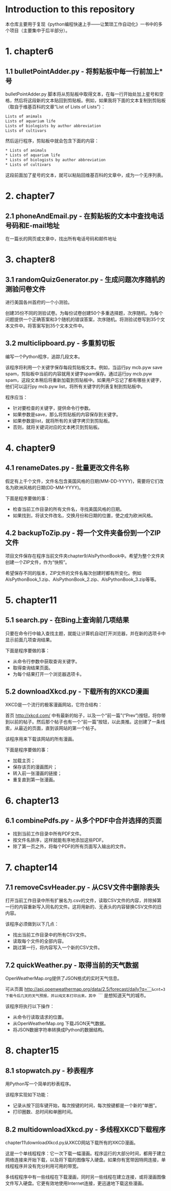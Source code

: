 # Introduction to this repository

本仓库主要用于复现《python编程快速上手——让繁琐工作自动化》一书中的多个项目（主要集中于后半部分）。

# 1. chapter6

## 1.1 bulletPointAdder.py - 将剪贴板中每一行前加上*号

bulletPointAdder.py 脚本将从剪贴板中取得文本，在每一行开始处加上星号和空格，然后将这段新的文本贴回到剪贴板。例如，如果我将下面的文本复制到剪贴板（取自于维基百科的文章“List of Lists of Lists”）：
```txt
Lists of animals
Lists of aquarium life
Lists of biologists by author abbreviation
Lists of cultivars
```
然后运行程序，剪贴板中就会包含下面的内容：
```txt
* Lists of animals
* Lists of aquarium life
* Lists of biologists by author abbreviation
* Lists of cultivars
```
这段前面加了星号的文本，就可以粘贴回维基百科的文章中，成为一个无序列表。

# 2. chapter7

## 2.1 phoneAndEmail.py - 在剪贴板的文本中查找电话号码和E-mail地址

在一篇长的网页或文章中，找出所有电话号码和邮件地址

# 3. chapter8

## 3.1 randomQuizGenerator.py - 生成问题次序随机的测验问卷文件

进行美国各州首府的一个小测验。

创建35份不同的测验试卷。为每份试卷创建50个多重选择题，次序随机。为每个问题提供一个正确答案和3个随机的错误答案，次序随机。将测验试卷写到35个文本文件中。将答案写到35个文本文件中。

## 3.2 multiclipboard.py - 多重剪切板

编写一个Python程序，追踪几段文本。

该程序将利用一个关键字保存每段剪贴板文本。例如，当运行py mcb.pyw save spam，剪贴板中当前的内容就用关键字spam保存。通过运行py mcb.pyw spam，这段文本稍后将重新加载到剪贴板中。如果用户忘记了都有哪些关键字，他们可以运行py mcb.pyw list，将所有关键字的列表复制到剪贴板中。

程序应当：
- 针对要检查的关键字，提供命令行参数。
- 如果参数是save，那么将剪贴板的内容保存到关键字。
- 如果参数是list，就将所有的关键字拷贝到剪贴板。
- 否则，就将关键词对应的文本拷贝到剪贴板。

# 4. chapter9

## 4.1 renameDates.py - 批量更改文件名称

假定有上千个文件，文件名包含美国风格的日期(MM-DD-YYYY)，需要将它们改名为欧洲风格的日期(DD-MM-YYYY)。

下面是程序要做的事：
- 检查当前工作目录的所有文件名，寻找美国风格的日期。
- 如果找到，将该文件改名，交换月份和日期的位置，使之成为欧洲风格。

## 4.2 backupToZip.py - 将一个文件夹备份到一个ZIP文件

项目文件保存在程序当前文件夹chapter9/AlsPythonBook中。希望为整个文件夹创建一个ZIP文件，作为“快照”。

希望保存不同的版本，ZIP文件的文件名每次创建时都有所变化。例如AlsPythonBook_1.zip、AlsPythonBook_2.zip、AlsPythonBook_3.zip等等。

# 5. chapter11

## 5.1 search.py - 在Bing上查询前几项结果

只要在命令行中输入查找主题，就能让计算机自动打开浏览器，并在新的选项卡中显示前面几项查询结果。

下面是程序要做的事：
- 从命令行参数中获取查询关键字。
- 取得查询结果页面。
- 为每个结果打开一个浏览器选项卡。

## 5.2 downloadXkcd.py - 下载所有的XKCD漫画

XKCD是一个流行的极客漫画网站，它符合结构：

首页 http://xkcd.com/ 中有最新的帖子，以及一个“前一篇”(“Prev”)按钮，将你带到以前的帖子。然后那个帖子也有一个“前一篇”按钮，以此类推。这创建了一条线索，从最近的页面，直到该网站的第一个帖子。

该程序用来下载该网站的所有漫画。

下面是程序要做的事：
- 加载主页；
- 保存该页的漫画图片；
- 转入前一张漫画的链接；
- 重复直到第一张漫画。

# 6. chapter13

## 6.1 combinePdfs.py - 从多个PDF中合并选择的页面

- 找到当前工作目录中所有PDF文件。
- 按文件名排序，这样就能有序地添加这些PDF。
- 除了第一页之外，将每个PDF的所有页面写入输出的文件。

# 7. chapter14 

## 7.1 removeCsvHeader.py - 从CSV文件中删除表头

打开当前工作目录中所有扩展名为.csv的文件，读取CSV文件的内容，并除掉第一行的内容重新写入同名的文件。这将用新的、无表头的内容替换CSV文件的旧内容。

该程序必须做到以下几点：
- 找出当前工作目录中的所有CSV文件。
- 读取每个文件的全部内容。
- 跳过第一行，将内容写入一个新的CSV文件。

## 7.2 quickWeather.py - 取得当前的天气数据

OpenWeatherMap.org提供了JSON格式的实时天气信息。

可从页面 http://api.openweathermap.org/data/2.5/forecast/daily?q=```<Location>```&cnt=3 下载今后几天的天气预报，并以纯文本打印出来。其中 ```<Location>``` 是想知道天气的城市。

该程序将执行以下操作：
- 从命令行读取请求的位置。
- 从OpenWeatherMap.org 下载JSON天气数据。
- 将JSON数据字符串转换成Python的数据结构。

# 8. chapter15

## 8.1 stopwatch.py - 秒表程序

用Python写一个简单的秒表程序。

该程序实现如下功能：
- 记录从按下回车键开始，每次按键的时间，每次按键都是一个新的“单圈”。
- 打印圈数、总时间和单圈时间。

## 8.2 multidownloadXkcd.py - 多线程XKCD下载程序

chapter11\downloadXkcd.py从XKCD网站下载所有的XKCD漫画。

这是一个单线程程序：它一次下载一幅漫画。程序运行的大部分时间，都用于建立网络连接来开始下载，以及将下载的图像写入硬盘。如果你有宽带因特网连接，单线程程序并没有充分利用可用的带宽。

多线程程序中有一些线程在下载漫画，同时另一些线程在建立连接，或将漫画图像文件写入硬盘。它更有效地使用Internet连接，更迅速地下载这些漫画。